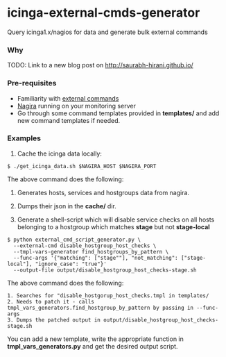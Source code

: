 # icinga-external-cmds-generator

Query icinga1.x/nagios for data and generate bulk external commands

### Why

TODO: Link to a new blog post on http://saurabh-hirani.github.io/

### Pre-requisites

* Familiarity with [external commands](http://docs.icinga.org/latest/en/extcommands2.html)
* [Nagira](https://github.com/dmytro/nagira) running on your monitoring server
* Go through some command templates provided in **templates/** and add new
  command templates if needed.

### Examples

1. Cache the icinga data locally:

  ```
  $ ./get_icinga_data.sh $NAGIRA_HOST $NAGIRA_PORT
  ```

  The above command does the following:

  1. Generates hosts, services and hostgroups data from nagira.
  2. Dumps their json in the **cache/** dir.

2. Generate a shell-script which will disable service checks on all hosts belonging
to a hostgroup which matches **stage** but not **stage-local**

  ```
  $ python external_cmd_script_generator.py \
    --external-cmd disable_hostgroup_host_checks \
    --tmpl-vars-generator find_hostgroups_by_pattern \
    --func-args '{"matching": ["stage""], "not_matching": ["stage-local"], "ignore_case": "true"}'
    --output-file output/disable_hostgroup_host_checks-stage.sh
  ```

  The above command does the following:

    1. Searches for "disable_hostgorup_host_checks.tmpl in templates/
    2. Needs to patch it - calls tmpl_vars_generators.find_hostgroup_by_pattern by passing in --func-args
    3. Dumps the patched output in output/disable_hostgroup_host_checks-stage.sh

  You can add a new template, write the appropriate function in **tmpl_vars_generators.py**
  and get the desired output script.

